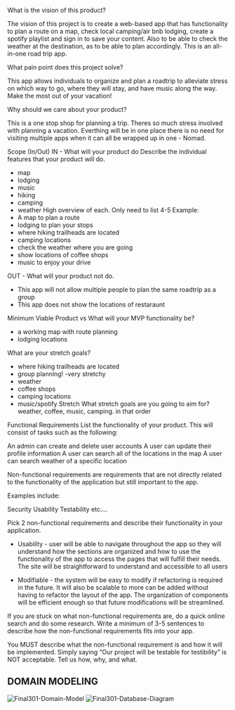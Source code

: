 What is the vision of this product?

The vision of this project is to create a web-based app that has functionality to plan a route on
a map, check local camping/air bnb lodging, create a spotify playlist and sign in to save your content. Also to be able 
to check the weather at the destination, as to be able to plan accordingly. This is an all-in-one road trip app.

What pain point does this project solve?

This app allows individuals to organize and plan a roadtrip to alleviate stress on which way to go, where they will stay, and 
have music along the way. Make the most out of your vacation!

Why should we care about your product?

This is a one stop shop for planning a trip. Theres so much stress involved with planning a vacation. Everthing will be in one place
there is no need for visiting multiple apps when it can all be wrapped up in one - Nomad.

Scope (In/Out)
IN - What will your product do
Describe the individual features that your product will do.
- map
- lodging
- music
- hiking
- camping
- weather
High overview of each. Only need to list 4-5
Example:
- A map to plan a route
- lodging to plan your stops
- where hiking trailheads are located 
- camping locations
- check the weather where you are going
- show locations of coffee shops
- music to enjoy your drive


OUT - What will your product not do.

- This app will not allow multiple people to plan the same roadtrip as a group
- This app does not show the locations of restaraunt

Minimum Viable Product vs
What will your MVP functionality be?
- a working map with route planning
- lodging locations

What are your stretch goals?
- where hiking trailheads are located 
- group planning! -very stretchy
- weather
- coffee shops
- camping locations
- music/spotify
Stretch
What stretch goals are you going to aim for?
weather, coffee, music, camping. in that order

Functional Requirements
List the functionality of your product. This will consist of tasks such as the following:

An admin can create and delete user accounts
A user can update their profile information
A user can search all of the locations in the map
A user can search weather of a specific location


Non-functional requirements are requirements that are not directly related to the functionality of 
the application but still important to the app.

Examples include:

Security
Usability
Testability
etc….

Pick 2 non-functional requirements and describe their functionality in your application.

- Usability - user will be able to navigate throughout the app so they will understand how the sections are organized and how to use the functionality of the app to access the pages that will fulfill their needs. The site will be straightforward to understand and accessible to all users

- Modifiable - the system will be easy to modify if refactoring is required in the future. It will also be scalable to more can be added without having to refactor the layout of the app. The organization of components will be efficient enough so that future modifications will be streamlined.  


If you are stuck on what non-functional requirements are, do a quick online search and do some
research. Write a minimum of 3-5 sentences to describe how the non-functional requirements fits into your app.

You MUST describe what the non-functional requirement is and how it will be implemented. Simply saying 
“Our project will be testable for testibility” is NOT acceptable. Tell us how, why, and what.

## DOMAIN MODELING

![Final301-Domain-Model](/FINAL301-DOMAIN-MODEL.jpg)
![Final301-Database-Diagram](/FINAL301-DATABASE-DIAGRAM.png)











